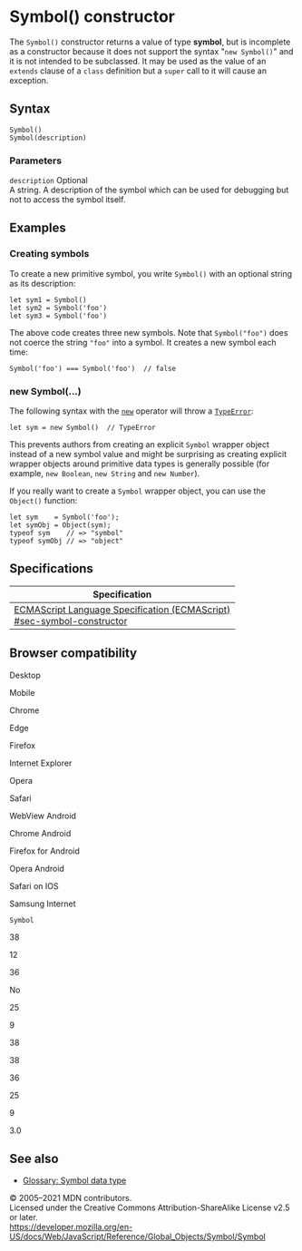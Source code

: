 Symbol() constructor
====================

The `Symbol()` constructor returns a value of type **symbol**, but is incomplete as a constructor because it does not support the syntax "`new Symbol()`" and it is not intended to be subclassed. It may be used as the value of an `extends` clause of a `class` definition but a `super` call to it will cause an exception.

Syntax
------

    Symbol()
    Symbol(description)

### Parameters

 `description` <span class="badge inline optional">Optional</span>   
A string. A description of the symbol which can be used for debugging but not to access the symbol itself.

Examples
--------

### Creating symbols

To create a new primitive symbol, you write `Symbol()` with an optional string as its description:

    let sym1 = Symbol()
    let sym2 = Symbol('foo')
    let sym3 = Symbol('foo')

The above code creates three new symbols. Note that `Symbol("foo")` does not coerce the string `"foo"` into a symbol. It creates a new symbol each time:

    Symbol('foo') === Symbol('foo')  // false

### new Symbol(...)

The following syntax with the [`new`](../../operators/new) operator will throw a [`TypeError`](../typeerror):

    let sym = new Symbol()  // TypeError

This prevents authors from creating an explicit `Symbol` wrapper object instead of a new symbol value and might be surprising as creating explicit wrapper objects around primitive data types is generally possible (for example, `new Boolean`, `new String` and `new Number`).

If you really want to create a `Symbol` wrapper object, you can use the `Object()` function:

    let sym    = Symbol('foo');
    let symObj = Object(sym);
    typeof sym    // => "symbol"
    typeof symObj // => "object"

Specifications
--------------

<table><thead><tr class="header"><th>Specification</th></tr></thead><tbody><tr class="odd"><td><a href="https://tc39.es/ecma262/#sec-symbol-constructor">ECMAScript Language Specification (ECMAScript)<br />
<span class="small">#sec-symbol-constructor</span></a></td></tr></tbody></table>

Browser compatibility
---------------------

Desktop

Mobile

Chrome

Edge

Firefox

Internet Explorer

Opera

Safari

WebView Android

Chrome Android

Firefox for Android

Opera Android

Safari on IOS

Samsung Internet

`Symbol`

38

12

36

No

25

9

38

38

36

25

9

3.0

See also
--------

-   [Glossary: Symbol data type](https://developer.mozilla.org/en-US/docs/Glossary/Symbol)

© 2005–2021 MDN contributors.  
Licensed under the Creative Commons Attribution-ShareAlike License v2.5 or later.  
<a href="https://developer.mozilla.org/en-US/docs/Web/JavaScript/Reference/Global_Objects/Symbol/Symbol" class="_attribution-link">https://developer.mozilla.org/en-US/docs/Web/JavaScript/Reference/Global_Objects/Symbol/Symbol</a>
